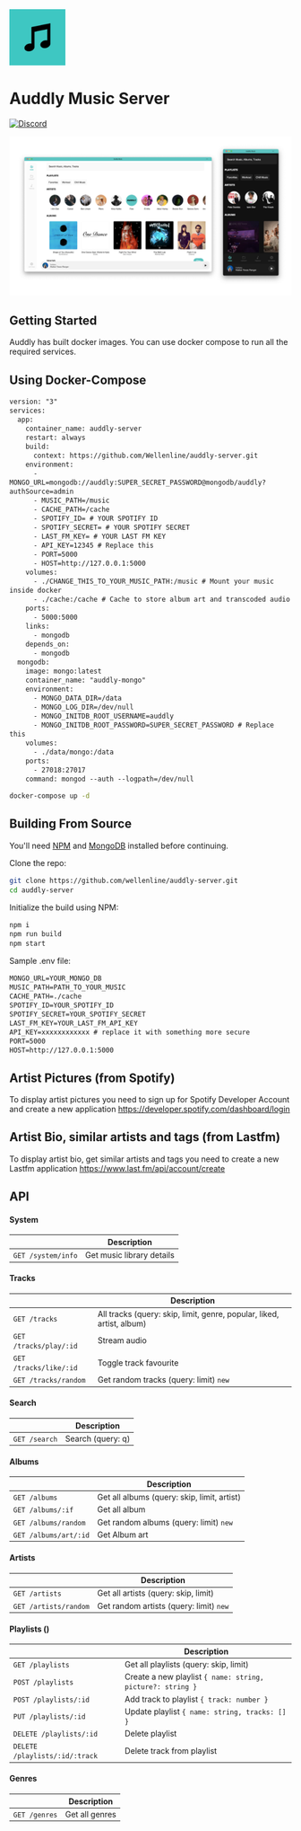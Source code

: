 <a href="https://music.auddly.app" target="_blank">
	<img src="https://raw.githubusercontent.com/Wellenline/auddly/dev/app-icon.png" width="100">
</a>

# Auddly Music Server
[![Discord](https://img.shields.io/discord/712899309242286090?logo=discord&logoColor=white&style=for-the-badge)](https://discord.gg/mJQm8SJ)

![](https://raw.githubusercontent.com/Wellenline/auddly/dev/preview.png)


## Getting Started
Auddly has built docker images. You can use docker compose to run all the required services.

## Using Docker-Compose
```docker
version: "3"
services:
  app:
    container_name: auddly-server
    restart: always
    build: 
      context: https://github.com/Wellenline/auddly-server.git
    environment:
      - MONGO_URL=mongodb://auddly:SUPER_SECRET_PASSWORD@mongodb/auddly?authSource=admin
      - MUSIC_PATH=/music
      - CACHE_PATH=/cache
      - SPOTIFY_ID= # YOUR SPOTIFY ID
      - SPOTIFY_SECRET= # YOUR SPOTIFY SECRET
      - LAST_FM_KEY= # YOUR LAST FM KEY
      - API_KEY=12345 # Replace this
      - PORT=5000
      - HOST=http://127.0.0.1:5000
    volumes:
      - ./CHANGE_THIS_TO_YOUR_MUSIC_PATH:/music # Mount your music inside docker
      - ./cache:/cache # Cache to store album art and transcoded audio
    ports:
      - 5000:5000
    links:
      - mongodb
    depends_on:
      - mongodb
  mongodb:
    image: mongo:latest
    container_name: "auddly-mongo"
    environment:
      - MONGO_DATA_DIR=/data
      - MONGO_LOG_DIR=/dev/null
      - MONGO_INITDB_ROOT_USERNAME=auddly
      - MONGO_INITDB_ROOT_PASSWORD=SUPER_SECRET_PASSWORD # Replace this
    volumes:
      - ./data/mongo:/data
    ports:
      - 27018:27017
    command: mongod --auth --logpath=/dev/null
```

```sh
docker-compose up -d
```


## Building From Source

You'll need [NPM](https://www.npmjs.com/get-npm) and [MongoDB](https://docs.mongodb.com/manual/administration/install-community/) installed before continuing.

Clone the repo:
```sh
git clone https://github.com/wellenline/auddly-server.git
cd auddly-server
```

Initialize the build using NPM:
```sh
npm i
npm run build
npm start
```

Sample .env file:
```env
MONGO_URL=YOUR_MONGO_DB
MUSIC_PATH=PATH_TO_YOUR_MUSIC
CACHE_PATH=./cache
SPOTIFY_ID=YOUR_SPOTIFY_ID
SPOTIFY_SECRET=YOUR_SPOTIFY_SECRET
LAST_FM_KEY=YOUR_LAST_FM_API_KEY
API_KEY=xxxxxxxxxxxx # replace it with something more secure
PORT=5000
HOST=http://127.0.0.1:5000
```

## Artist Pictures (from Spotify)
To display artist pictures you need to sign up for Spotify Developer Account and create a new application
https://developer.spotify.com/dashboard/login

## Artist Bio, similar artists and tags (from Lastfm)
To display artist bio, get similar artists and tags you need to create a new Lastfm application
https://www.last.fm/api/account/create



## API
#### System
|                |Description                    |
|----------------|-------------------------------|
|`GET /system/info`|Get music library details|


#### Tracks
|                |Description                    |
|----------------|-------------------------------|
|`GET /tracks`|All tracks (query: skip, limit, genre, popular, liked, artist, album)|
|`GET /tracks/play/:id`|Stream audio|
|`GET /tracks/like/:id`|Toggle track favourite |
|`GET /tracks/random`| Get random tracks (query: limit) `new` |

#### Search
|                |Description                    |
|----------------|-------------------------------|
|`GET /search`| Search (query: q) |


#### Albums
|                |Description                    |
|----------------|-------------------------------|
|`GET /albums`| Get all albums (query: skip, limit, artist) |
|`GET /albums/:if`| Get all album |
|`GET /albums/random`| Get random albums (query: limit) `new` |
|`GET /albums/art/:id`|Get Album art |


#### Artists
|                |Description                    |
|----------------|-------------------------------|
|`GET /artists`| Get all artists (query: skip, limit) |
|`GET /artists/random`| Get random artists (query: limit) `new` |


#### Playlists ()
|                |Description                    |
|----------------|-------------------------------|
|`GET /playlists`| Get all playlists (query: skip, limit) |
|`POST /playlists`| Create a new playlist `{ name: string, picture?: string }` |
|`POST /playlists/:id`| Add track to playlist `{ track: number }` |
|`PUT /playlists/:id`| Update playlist `{ name: string, tracks: [] }` |
|`DELETE /playlists/:id`| Delete playlist |
|`DELETE /playlists/:id/:track`| Delete track from playlist |


#### Genres
|                |Description                    |
|----------------|-------------------------------|
|`GET /genres`| Get all genres |
